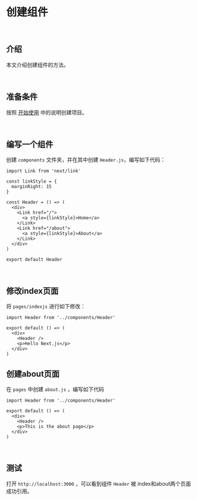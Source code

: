 # 创建组件

​	

## 介绍

本文介绍创建组件的方法。

​	

## 准备条件

按照 [开始使用](start.md) 中的说明创建项目。

​	

## 编写一个组件

创建 `components` 文件夹，并在其中创建 `Header.js`，编写如下代码：

```react
import Link from 'next/link'

const linkStyle = {
  marginRight: 15
}

const Header = () => (
  <div>
    <Link href="/">
      <a style={linkStyle}>Home</a>
    </Link>
    <Link href="/about">
      <a style={linkStyle}>About</a>
    </Link>
  </div>
)

export default Header
```

​	

## 修改index页面

将 `pages/indexjs` 进行如下修改：

```react
import Header from '../components/Header'

export default () => (
  <div>
    <Header />
    <p>Hello Next.js</p>
  </div>
)
```



## 创建about页面

在 `pages` 中创建 `about.js` ，编写如下代码

```react
import Header from '../components/Header'

export default () => (
  <div>
    <Header />
    <p>This is the about page</p>
  </div>
)
```

​			

## 测试

打开 `http://localhost:3000` ，可以看到组件 `Header` 被 index和about两个页面成功引用。